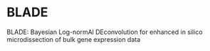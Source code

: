 # BLADE
BLADE: Bayesian Log-normAl DEconvolution for enhanced in silico microdissection of bulk gene expression data
